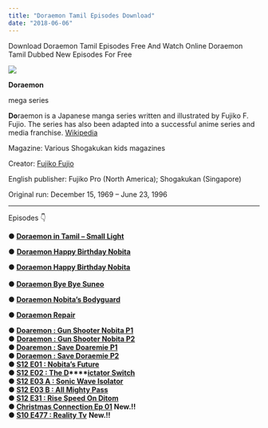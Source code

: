 ```yaml
---
title: "Doraemon Tamil Episodes Download"
date: "2018-06-06"
---
```


Download Doraemon Tamil Episodes Free And Watch Online Doraemon Tamil Dubbed New Episodes For Free

[![](https://3.bp.blogspot.com/-u5P2aN0NrDg/WyscBPRKhBI/AAAAAAAAAEk/kbjeOpMr9kUZ-l6zsWtxLxsVfX0OsJI6gCLcBGAs/s400/Doraemon{2bdbed38d32e7704a3eaa20af56e2289d0665505d01c3d892d71953ac3249a13}2Bin{2bdbed38d32e7704a3eaa20af56e2289d0665505d01c3d892d71953ac3249a13}2BTamil{2bdbed38d32e7704a3eaa20af56e2289d0665505d01c3d892d71953ac3249a13}2B-{2bdbed38d32e7704a3eaa20af56e2289d0665505d01c3d892d71953ac3249a13}2BTamilKidz.jpg)](https://3.bp.blogspot.com/-u5P2aN0NrDg/WyscBPRKhBI/AAAAAAAAAEk/kbjeOpMr9kUZ-l6zsWtxLxsVfX0OsJI6gCLcBGAs/s1600/Doraemon{2bdbed38d32e7704a3eaa20af56e2289d0665505d01c3d892d71953ac3249a13}2Bin{2bdbed38d32e7704a3eaa20af56e2289d0665505d01c3d892d71953ac3249a13}2BTamil{2bdbed38d32e7704a3eaa20af56e2289d0665505d01c3d892d71953ac3249a13}2B-{2bdbed38d32e7704a3eaa20af56e2289d0665505d01c3d892d71953ac3249a13}2BTamilKidz.jpg)

**Doraemon**

mega series

**Do**raemon is a Japanese manga series written and illustrated by Fujiko F. Fujio. The series has also been adapted into a successful anime series and media franchise. [Wikipedia](https://en.m.wikipedia.org/wiki/Doraemon)

Magazine: Various Shogakukan kids magazines

Creator: [Fujiko Fujio](https://www.google.com/search?client=ms-opera-mini-android&biw=412&bih=660&sa=X&q=Fujiko+Fujio&stick=H4sIAAAAAAAAAOPgE-LQz9U3MEoqMFPiBLOM0gwNtDQyyq30k_NzclKTSzLz8_TL84uy4_PT4tMywfxiq-Si1MSS_KJiAIz_G9NBAAAA&ved=2ahUKEwjhu-6jiL7bAhVBWH0KHYTOAFgQmxMoADAFegQIDBAM)

English publisher: Fujiko Pro (North America); Shogakukan (Singapore)

Original run: December 15, 1969 – June 23, 1996

* * *

Episodes 👇

**● [Doraemon in Tamil – Small Light](https://cll.press/FuinSUL)**  
 

● **[Doraemon Happy Birthday Nobita](https://cll.press/WvH7UK1)**  
 

**● [Doraemon Happy Birthday Nobita](https://cll.press/0e8GZ1P7)**  
    
**● [Doraemon Bye Bye Suneo](https://cll.press/WvH7UK1)**

**● [Doraemon Nobita’s Bodyguard](https://cll.press/Phb8F5ze)**

**● [Doraemon Repair](https://cll.press/HDRQ)** 

**● [Doaremon : Gun Shooter Nobita P1](https://cll.press/FBOfnL)**   
● **[Doraemon : Gun Shooter Nobita P2](https://clk.icu/jLYBDJ)**   
**● [Doaremon : Save Doaremie P1](https://cll.press/4BVRwn)**  
**● [Doraemon : Save Doraemie P2](https://clk.icu/WTrP9F1)**   
**● [S12 E01 : Nobita’s Future](https://clk.ink/UHnNdLU)**   
**● [S12 E02 : The D](https://clk.ink/5VoY)****[ictator Switch](https://clk.ink/5VoY)**   
**● [S12 E03 A : Sonic Wave Isolator](https://clk.ink/w8xctHiF)**   
**● [S12 E03 B : All Mighty Pass](https://clk.ink/tShfuuBg)**   
**● [S12 E31 : Rise Speed On Ditom](https://clk.ink/wNklr)**  
**● [Christmas Connection Ep 01](https://clk.ink/FQvB5na) New.!!**  
**● [S10 E477 : Reality Tv](https://clk.ink/aBiD02)** **New.!!**
